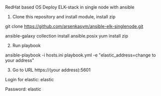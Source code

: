 RedHat based OS
Deploy ELK-stack in single node with ansible

1. Clone this repository and install module, install zip

git clone https://github.com/arsenkasym/ansible-elk-singlenode.git

ansible-galaxy collection install ansible.posix
yum install zip

2. Run playbook

ansible-playbook -i hosts.ini playbook.yml -e "elastic_address=change to your address"

3. Go to URL https://(your address):5601

Login for elastic: elastic

Password: elastic

